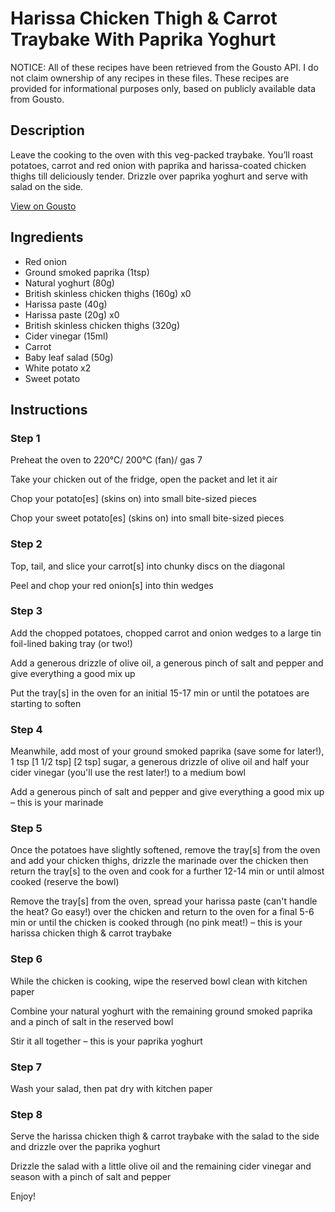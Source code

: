 # Harissa Chicken Thigh & Carrot Traybake With Paprika Yoghurt

NOTICE: All of these recipes have been retrieved from the Gousto API. I do not claim ownership of any recipes in these files. These recipes are provided for informational purposes only, based on publicly available data from Gousto.

## Description

Leave the cooking to the oven with this veg-packed traybake. You’ll roast potatoes, carrot and red onion with paprika and harissa-coated chicken thighs till deliciously tender. Drizzle over paprika yoghurt and serve with salad on the side.

[View on Gousto](https://www.gousto.co.uk/recipes/cookbook/harissa-chicken-carrot-traybake-with-paprika-yoghurt)

## Ingredients

- Red onion
- Ground smoked paprika (1tsp)
- Natural yoghurt (80g)
- British skinless chicken thighs (160g) x0
- Harissa paste (40g)
- Harissa paste (20g) x0
- British skinless chicken thighs (320g)
- Cider vinegar (15ml)
- Carrot
- Baby leaf salad (50g)
- White potato x2
- Sweet potato

## Instructions


### Step 1

Preheat the oven to 220°C/ 200°C (fan)/ gas 7

Take your chicken out of the fridge, open the packet and let it air

Chop your potato[es] (skins on) into small bite-sized pieces

Chop your sweet potato[es] (skins on) into small bite-sized pieces


### Step 2

Top, tail, and slice your carrot[s]<span class="text-danger"> </span>into chunky discs on the diagonal

Peel and chop your red onion[s] into thin wedges


### Step 3

Add the chopped potatoes, chopped carrot and onion wedges to a large tin foil-lined baking tray (or two!)

Add a generous drizzle of olive oil, a generous pinch of salt and pepper and give everything a good mix up

Put the tray[s] in the oven for an initial 15-17 min or until the potatoes are starting to soften


### Step 4

Meanwhile, add most of your ground smoked paprika (save some for later!), 1 tsp <span class="text-purple">[1 1/2 tsp]</span> <span class="text-danger">[2 tsp]</span> sugar, a generous drizzle of olive oil and half your cider vinegar (you'll use the rest later!) to a medium bowl

Add a generous pinch of salt and pepper and give everything a good mix up – this is your marinade


### Step 5

Once the potatoes have slightly softened, remove the tray[s] from the oven and add your chicken thighs, drizzle the marinade over the chicken then return the tray[s]<span class="text-danger"> </span>to the oven and cook for a further 12-14 min or until almost cooked (reserve the bowl)

Remove the tray[s] from the oven, spread your harissa paste (can't handle the heat? Go easy!) over the chicken and return to the oven for a final 5-6 min or until the chicken is cooked through (no pink meat!) – this is your harissa chicken thigh & carrot traybake


### Step 6

While the chicken is cooking, wipe the reserved bowl clean with kitchen paper

Combine your natural yoghurt with the remaining ground smoked paprika and a pinch of salt in the reserved bowl

Stir it all together – this is your paprika yoghurt


### Step 7

Wash your salad, then pat dry with kitchen paper

### Step 8

Serve the harissa chicken thigh & carrot traybake with the salad to the side and drizzle over the paprika yoghurt

Drizzle the salad with a little olive oil and the remaining cider vinegar and season with a pinch of salt and pepper

Enjoy!

